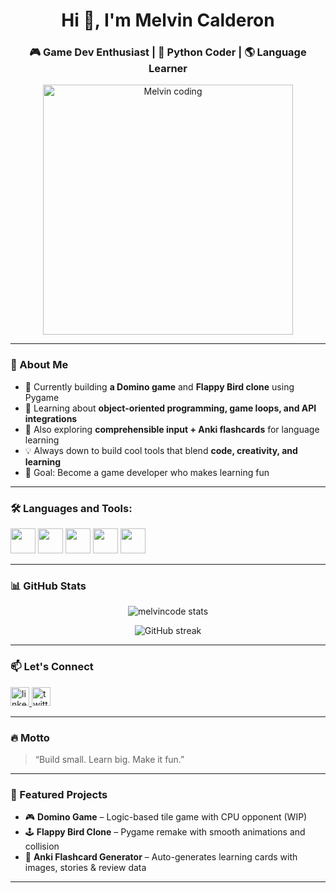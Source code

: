<h1 align="center">Hi 👋, I'm Melvin Calderon</h1>
<h3 align="center">🎮 Game Dev Enthusiast | 🐍 Python Coder | 🌎 Language Learner</h3>

<div align="center">
  <img src="https://cdn.dribbble.com/users/730703/screenshots/6581243/avento.gif" alt="Melvin coding" width="400"/>
</div>

---

### 🧠 About Me

- 🔭 Currently building **a Domino game** and **Flappy Bird clone** using Pygame  
- 🌱 Learning about **object-oriented programming, game loops, and API integrations**  
- 🧩 Also exploring **comprehensible input + Anki flashcards** for language learning  
- 💡 Always down to build cool tools that blend **code, creativity, and learning**  
- 🎯 Goal: Become a game developer who makes learning fun

---

### 🛠️ Languages and Tools:

<p align="left">
  <img src="https://cdn.jsdelivr.net/gh/devicons/devicon/icons/python/python-original.svg" width="40" height="40"/>
  <img src="https://upload.wikimedia.org/wikipedia/commons/3/3b/Pygame_logo.svg" width="40" height="40"/>
  <img src="https://cdn.jsdelivr.net/gh/devicons/devicon/icons/git/git-original.svg" width="40" height="40"/>
  <img src="https://cdn.jsdelivr.net/gh/devicons/devicon/icons/html5/html5-original.svg" width="40" height="40"/>
  <img src="https://cdn.jsdelivr.net/gh/devicons/devicon/icons/css3/css3-original.svg" width="40" height="40"/>
</p>

---

### 📊 GitHub Stats

<p align="center">
  <img src="https://github-readme-stats.vercel.app/api?username=melvincode&show_icons=true&theme=tokyonight" alt="melvincode stats" />
</p>

<p align="center">
  <img src="https://github-readme-streak-stats.herokuapp.com/?user=melvincode&theme=tokyonight" alt="GitHub streak" />
</p>

---

### 📫 Let's Connect

<p align="left">
  <a href="https://linkedin.com/in/melvin-calderon" target="_blank">
    <img src="https://cdn.jsdelivr.net/npm/simple-icons@v4/icons/linkedin.svg" alt="linkedin" height="30" width="30"/>
  </a>
  <a href="https://twitter.com/" target="_blank">
    <img src="https://cdn.jsdelivr.net/npm/simple-icons@v4/icons/twitter.svg" alt="twitter" height="30" width="30"/>
  </a>
</p>

---

### 🔥 Motto

> “Build small. Learn big. Make it fun.”

---

### 🌟 Featured Projects

- 🎮 **Domino Game** – Logic-based tile game with CPU opponent (WIP)  
- 🕹️ **Flappy Bird Clone** – Pygame remake with smooth animations and collision  
- 🧠 **Anki Flashcard Generator** – Auto-generates learning cards with images, stories & review data

---
